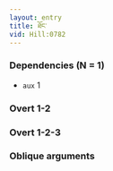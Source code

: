 ```yaml
---
layout: entry
title: ཐོང་
vid: Hill:0782
---
```

### Dependencies (N = 1)
* `aux` 1


### Overt 1-2


### Overt 1-2-3


### Oblique arguments
